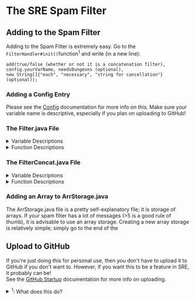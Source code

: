 # The SRE Spam Filter
## Adding to the Spam Filter
Adding to the Spam Filter is extremely easy. Go to the ```FilterHandler#init()```function<sup>1</sup> and write (in a new line):
```
add(true/false (whether or not it is a concatenation filter), config.yourVarName, needsDungeons (optional),
new String[]{"each", "necessary", "string for cancellation"} (optional));
```
### Adding a Config Entry
Please see the [Config](https://github.com/theCudster/SkyblockReinvented/docs/CONFIG.md) documentation for more info on this. 
Make sure your variable name is descriptive, especially if you plan on uploading to GitHub!
### The Filter.java File
<details><summary>Variable Descriptions</summary>
<li><code>private String[] messageArr</code>: list of Strings that should be canceled.</li>
<li><code>private boolean shouldCancel</code>: whether to cancel the message. Usually a <code>config.varName</code></li>
<li><code>concatCheck</code>: list of Strings that need to be in a message for it to be canceled. optional</li>
<li><code>needsDungeons</code>: whether the user needs to be in dungeons for the message to be canceled</li>
</details>
<details><summary>Function Descriptions</summary>
<li><code>public boolean shouldCancel(ClientChatReceivedEvent event)</code>
Checks whether to cancel a chat message given a <code>ClientChatReceivedEvent</code>. (Using all other methods)
</li>
<li><code>public boolean checkConcat(ClientChatReceivedEvent event)</code>
Checks whether the event should be canceled based on <code>concatCheck</code> Strings.</li>
<li><code>public boolean check(ClientChatReceivedEvent event)</code> Checks whether the event should be canceled based on <code>messageArr</code>.</li>
<li><code>public boolean checkDungeons()</code> Returns whether an event should be canceled (regarding dungeons). Helper method.</li>
<li><code>public boolean getShouldCancel()</code>Getter method for <code>shouldCancel</code>.</li>
</details>

### The FilterConcat.java File
<details><summary>Variable Descriptions</summary>
<li><code>private String[] concatCheck</code>: list of Strings that need to be in a message for it to be canceled.</li>
<li><code>private boolean shouldCancel</code>: whether to cancel the message. Usually a <code>config.varName</code></li>
<li><code>private boolean needsDungeons</code>: whether the user needs to be in dungeons for the message to be canceled</li>
</details>
<details><summary>Function Descriptions</summary>
<li><code>public boolean shouldCancel(ClientChatReceivedEvent event)</code>
Checks whether to cancel a chat message given a <code>ClientChatReceivedEvent</code>. (Using all other methods)
</li>
<li><code>public boolean checkConcat(ClientChatReceivedEvent event)</code>
Checks whether the event should be canceled based on <code>concatCheck</code> Strings.</li>
<li><code>public boolean checkDungeons()</code> Returns whether an event should be canceled (regarding dungeons). Helper method.</li>
<li><code>public boolean getShouldCancel()</code>Getter method for <code>shouldCancel</code>.</li>
</details>

### Adding an Array to ArrStorage.java
The ArrStorage.java file is a pretty self-explanatory file; it is storage of arrays. If your spam filter has a lot of messages
(>5 is a good rule of thumb), it is advisable to use an array storage. Creating a new array storage is relatively simple; 
simply go to the end of the 
## Upload to GitHub
If you're just doing this for personal use, then you don't have to upload it to GitHub if you don't want to.
However, if you want this to be a feature in SRE, it probably can be!  
See the [GitHub Startup](https://github.com/theCudster/SkyblockReinvented/docs/GITHUB.md) documentation for more info on uploading.
<details><summary><sup>1</sup>: What does this do?</summary>
This is simply a way to easily add Filter.java / FilterConcat.java instances to the <code>filters</code> ArrayList. It has two options (overloaded methods):
<li><code>add(boolean concat, String[] messages, boolean shouldCancel, String[] concatCheck)</code></li>
<li><code>add(String[] messages, boolean shouldCancel, boolean dungeons, String[] concatCheck)</code></li>
The parameter descriptions are as follows:
<li><code>String[] messages</code>: the array of messages to block</li>
<li><code>boolean shouldCancel</code>: whether to cancel the message. In the format of <code>config.yourVarName</code></li>
<li><code>dungeons</code>: whether the user needs to be in dungeons for it to be canceled. The equivalent of saying <code>if (Utils.inDungeons)</code></li>
<li><code>concatCheck</code>: a list of Strings that need to be in a message for it to be canceled</li>
</details>